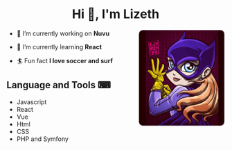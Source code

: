 
<h1 align="center">Hi 👋, I'm Lizeth</h1>

<a href="https://twitter.com/lizethrc7">
<img align="right" height="auto" width="200" src="https://github.com/lroca7/lroca7/blob/main/batgirl.png"/>
</a>

- 🔭 I’m currently working on **Nuvu**

- 🌱 I’m currently learning **React**

- 🏄 Fun fact **I love soccer and surf**

## Language and Tools ⌨
- Javascript
- React
- Vue
- Html
- CSS
- PHP and Symfony




